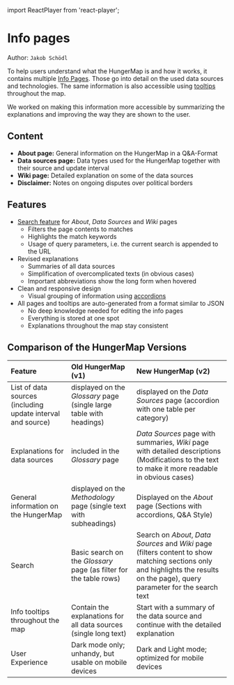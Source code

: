 import ReactPlayer from 'react-player';

# Info pages

Author: `Jakob Schödl`

To help users understand what the HungerMap is and how it works, it contains
multiple [Info Pages](/docs/frontend/info_pages). Those go into detail on the used data sources and technologies. The
same information is also accessible using [tooltips](http://localhost:3000/docs/frontend/tooltip) throughout the map.

We worked on making this information more accessible by summarizing the explanations and improving the way they are
shown to the user.

<ReactPlayer
url="/videos/info_pages.mp4"
controls={true}
width="100%"
height="auto"
/>

## Content

* **About page:** General information on the HungerMap in a Q&A-Format
* **Data sources page:** Data types used for the HungerMap together with their source and update interval
* **Wiki page:** Detailed explanation on some of the data sources
* **Disclaimer:** Notes on ongoing disputes over political borders

## Features

* [Search feature](/docs/frontend/info_pages#search-handling) for _About_, _Data Sources_ and _Wiki_ pages
    * Filters the page contents to matches
    * Highlights the match keywords
    * Usage of query parameters, i.e. the current search is appended to the URL
* Revised explanations
    * Summaries of all data sources
    * Simplification of overcomplicated texts (in obvious cases)
    * Important abbreviations show the long form when hovered
* Clean and responsive design
  * Visual grouping of information using [accordions](/docs/frontend/accordions)
* All pages and tooltips are auto-generated from a format similar to JSON
    * No deep knowledge needed for editing the info pages
    * Everything is stored at one spot
    * Explanations throughout the map stay consistent

## Comparison of the HungerMap Versions

| Feature                                                     | Old HungerMap (v1)                                                  | New HungerMap (v2)                                                                                                                                                             |
|:------------------------------------------------------------|:--------------------------------------------------------------------|:-------------------------------------------------------------------------------------------------------------------------------------------------------------------------------|
| List of data sources (including update interval and source) | displayed on the _Glossary_ page (single large table with headings) | displayed on the _Data Sources_ page (accordion with one table per category)                                                                                                   |
| Explanations for data sources                               | included in the _Glossary_ page                                     | _Data Sources_ page with summaries, _Wiki_ page with detailed descriptions (Modifications to the text to make it more readable in obvious cases)                               |
| General information on the HungerMap                        | displayed on the _Methodology_ page (single text with subheadings)  | Displayed on the _About_ page (Sections with accordions, Q&A Style)                                                                                                            |
| Search                                                      | Basic search on the _Glossary_ page (as filter for the table rows)  | Search on _About_, _Data Sources_ and _Wiki_ page (filters content to show matching sections only and highlights the results on the page), query parameter for the search text |
| Info tooltips throughout the map                            | Contain the explanations for all data sources (single long text)    | Start with a summary of the data source and continue with the detailed explanation                                                                                             |
| User Experience                                             | Dark mode only; unhandy, but usable on mobile devices               | Dark and Light mode; optimized for mobile devices                                                                                                                              |

